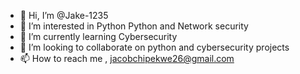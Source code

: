 - 👋 Hi, I’m @Jake-1235
- 👀 I’m interested in Python Python and Network security 
- 🌱 I’m currently learning Cybersecurity
- 💞️ I’m looking to collaborate on  python and cybersecurity projects 
- 📫 How to reach me , jacobchipekwe26@gmail.com

<!---
Jake-1235/Jake-1235 is a ✨ special ✨ repository because its `README.md` (this file) appears on your GitHub profile.
You can click the Preview link to take a look at your changes.
--->
